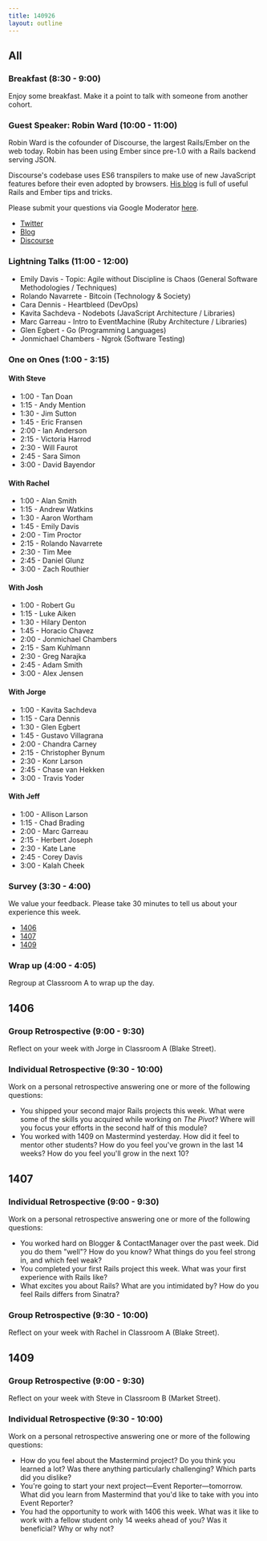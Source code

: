 ```yaml
---
title: 140926
layout: outline
---
```


## All

### Breakfast (8:30 - 9:00)

Enjoy some breakfast. Make it a point to talk with someone from another cohort.

### Guest Speaker: Robin Ward (10:00 - 11:00)

Robin Ward is the cofounder of Discourse, the largest Rails/Ember on the web today. Robin has been using Ember since pre-1.0 with a Rails backend serving JSON.

Discourse's codebase uses ES6 transpilers to make use of new JavaScript features before their even adopted by browsers. [His blog](http://eviltrout.com/) is full of useful Rails and Ember tips and tricks.

Please submit your questions via Google Moderator [here](https://www.google.com/moderator/#15/e=216543&t=216543.40).

* [Twitter](https://twitter.com/eviltrout)
* [Blog](http://eviltrout.com/)
* [Discourse](http://www.discourse.org)

### Lightning Talks (11:00 - 12:00)

* Emily Davis - Topic: Agile without Discipline is Chaos (General Software Methodologies / Techniques)
* Rolando Navarrete - Bitcoin (Technology & Society)
* Cara Dennis - Heartbleed (DevOps)
* Kavita Sachdeva - Nodebots (JavaScript Architecture / Libraries)
* Marc Garreau - Intro to EventMachine (Ruby Architecture / Libraries)
* Glen Egbert - Go (Programming Languages)
* Jonmichael Chambers - Ngrok (Software Testing)

### One on Ones (1:00 - 3:15)

#### With Steve

* 1:00 - Tan Doan
* 1:15 - Andy Mention
* 1:30 - Jim Sutton
* 1:45 - Eric Fransen
* 2:00 - Ian Anderson
* 2:15 - Victoria Harrod
* 2:30 - Will Faurot
* 2:45 - Sara Simon
* 3:00 - David Bayendor

#### With Rachel

* 1:00 - Alan Smith
* 1:15 - Andrew Watkins
* 1:30 - Aaron Wortham
* 1:45 - Emily Davis
* 2:00 - Tim Proctor
* 2:15 - Rolando Navarrete
* 2:30 - Tim Mee
* 2:45 - Daniel Glunz
* 3:00 - Zach Routhier

#### With Josh

* 1:00 - Robert Gu
* 1:15 - Luke Aiken
* 1:30 - Hilary Denton
* 1:45 - Horacio Chavez
* 2:00 - Jonmichael Chambers
* 2:15 - Sam Kuhlmann
* 2:30 - Greg Narajka
* 2:45 - Adam Smith
* 3:00 - Alex Jensen

#### With Jorge

* 1:00 - Kavita Sachdeva
* 1:15 - Cara Dennis
* 1:30 - Glen Egbert
* 1:45 - Gustavo Villagrana
* 2:00 - Chandra Carney
* 2:15 - Christopher Bynum
* 2:30 - Konr Larson
* 2:45 - Chase van Hekken
* 3:00 - Travis Yoder

#### With Jeff

* 1:00 - Allison Larson
* 1:15 - Chad Brading
* 2:00 - Marc Garreau
* 2:15 - Herbert Joseph
* 2:30 - Kate Lane
* 2:45 - Corey Davis
* 3:00 - Kalah Cheek

### Survey (3:30 - 4:00)

We value your feedback. Please take 30 minutes to tell us about your experience this week.

* [1406](https://docs.google.com/a/casimircreative.com/forms/d/1RCX_eNqiehXu0ISfcg4gcizQVPQUszP718zYTuBtlIY/viewform)
* [1407](https://docs.google.com/a/casimircreative.com/forms/d/13RSOI65vA8FW-Nxa8Gqer8pLstb2FrNLRMkwNkfjv7g/viewform)
* [1409](https://docs.google.com/a/casimircreative.com/forms/d/1bcMFSJScqA2DuyrPbTgGVLVUvgETBob9RNC6i4UIaqE/viewform)

### Wrap up (4:00 - 4:05)

Regroup at Classroom A to wrap up the day.

## 1406

### Group Retrospective (9:00 - 9:30)

Reflect on your week with Jorge in Classroom A (Blake Street).

### Individual Retrospective (9:30 - 10:00)

Work on a personal retrospective answering one or more of the following questions:

* You shipped your second major Rails projects this week. What were some of the skills you acquired while working on _The Pivot_? Where will you focus your efforts in the second half of this module?
* You worked with 1409 on Mastermind yesterday. How did it feel to mentor other students? How do you feel you've grown in the last 14 weeks? How do you feel you'll grow in the next 10?

## 1407

### Individual Retrospective (9:00 - 9:30)

Work on a personal retrospective answering one or more of the following questions:

* You worked hard on Blogger & ContactManager over the past week. Did you do them "well"? How do you know? What things do you feel strong in, and which feel weak?
* You completed your first Rails project this week. What was your first experience with Rails like?
* What excites you about Rails? What are you intimidated by? How do you feel Rails differs from Sinatra?

### Group Retrospective (9:30 - 10:00)

Reflect on your week with Rachel in Classroom A (Blake Street).

## 1409

### Group Retrospective (9:00 - 9:30)

Reflect on your week with Steve in Classroom B (Market Street).

### Individual Retrospective (9:30 - 10:00)

Work on a personal retrospective answering one or more of the following questions:

* How do you feel about the Mastermind project? Do you think you learned a lot? Was there anything particularly challenging? Which parts did you dislike?
* You're going to start your next project—Event Reporter—tomorrow. What did you learn from Mastermind that you'd like to take with you into Event Reporter?
* You had the opportunity to work with 1406 this week. What was it like to work with a fellow student only 14 weeks ahead of you? Was it beneficial? Why or why not?
